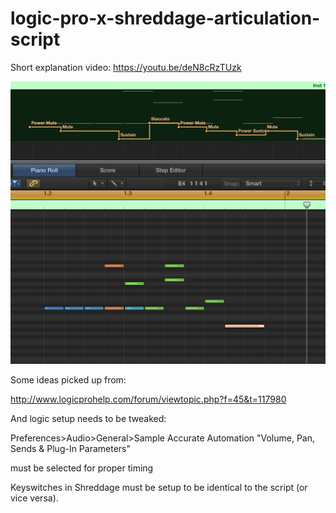 # logic-pro-x-shreddage-articulation-script

Short explanation video: https://youtu.be/deN8cRzTUzk

![](<Screenshot 2016-03-16 15.30.07.png>)

Some ideas picked up from:

http://www.logicprohelp.com/forum/viewtopic.php?f=45&t=117980

And logic setup needs to be tweaked:

Preferences>Audio>General>Sample Accurate Automation "Volume, Pan, Sends & Plug-In Parameters"

must be selected for proper timing


Keyswitches in Shreddage must be setup to be identical to the script (or vice versa).

